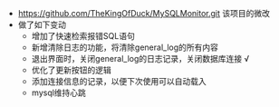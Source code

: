 * https://github.com/TheKingOfDuck/MySQLMonitor.git 该项目的微改
* 做了如下变动
  * 增加了快速检索报错SQL语句
  * 新增清除日志的功能，将清除general_log的所有内容 
  * 退出界面时，关闭general_log的日志记录，关闭数据库连接 √
  * 优化了更新按钮的逻辑
  * 添加连接信息的记录，以便下次使用可以自动载入
  * mysql维持心跳